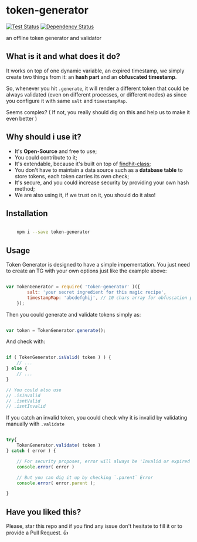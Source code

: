 # token-generator

[![Test Status](http://strider.findhit.com/findhit/token-generator/badge)](http://strider.findhit.com/findhit/token-generator) [![Dependency Status](https://david-dm.org/findhit/token-generator.svg)](https://david-dm.org/findhit/token-generator)

an offline token generator and validator

## What is it and what does it do?

It works on top of one dynamic variable, an expired timestamp, we simply create two
things from it: an **hash part** and an **obfuscated timestamp**.

So, whenever you hit `.generate`, it will render a different token that could be
always validated (even on different processes, or different nodes) as since you
configure it with same `salt` and `timestampMap`.

Seems complex?
( If not, you really should dig on this and help us to make it even better )

## Why should i use it?

- It's **Open-Source** and free to use;
- You could contribute to it;
- It's extendable, because it's built on top of [findhit-class](https://github.com/findhit/class);
- You don't have to maintain a data source such as a **database table** to store
  tokens, each token carries its own check;
- It's secure, and you could increase security by providing your own hash method;
- We are also using it, if we trust on it, you should do it also!

## Installation

```bash

    npm i --save token-generator

```

## Usage

Token Generator is designed to have a simple impementation.
You just need to create an TG with your own options just like the example above:

```js

var TokenGenerator = require( 'token-generator' )({
        salt: 'your secret ingredient for this magic recipe',
        timestampMap: 'abcdefghij', // 10 chars array for obfuscation proposes
    });

```

Then you could generate and validate tokens simply as:

```js

var token = TokenGenerator.generate();

```

And check with:

```js

if ( TokenGenerator.isValid( token ) ) {
    // ...
} else {
    // ...
}

// You could also use
// .isInvalid
// .isntValid
// .isntInvalid

```

If you catch an invalid token, you could check why it is invalid by validating
manually with `.validate`

```js

try{
    TokenGenerator.validate( token )
} catch ( error ) {

    // For security proposes, error will always be 'Invalid or expired token'
    console.error( error )

    // But you can dig it up by checking `.parent` Error
    console.error( error.parent );

}

```

## Have you liked this?

Please, star this repo and if you find any issue don't hesitate to fill it or
to provide a Pull Request. :+1:
